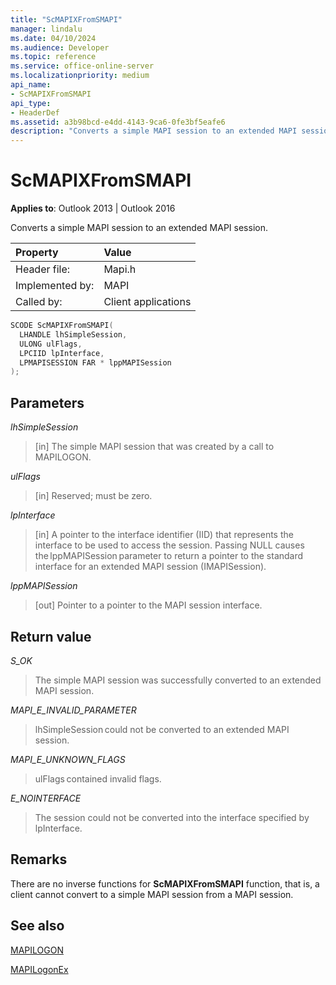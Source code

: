 ```yaml
---
title: "ScMAPIXFromSMAPI"
manager: lindalu
ms.date: 04/10/2024
ms.audience: Developer
ms.topic: reference
ms.service: office-online-server
ms.localizationpriority: medium
api_name:
- ScMAPIXFromSMAPI
api_type:
- HeaderDef
ms.assetid: a3b98bcd-e4dd-4143-9ca6-0fe3bf5eafe6
description: "Converts a simple MAPI session to an extended MAPI session"
---
```


# ScMAPIXFromSMAPI
  
**Applies to**: Outlook 2013 | Outlook 2016 
  
Converts a simple MAPI session to an extended MAPI session. 
  
|Property |Value |
|:-----|:-----|
|Header file:  <br/> |Mapi.h  <br/> |
|Implemented by:  <br/> |MAPI  <br/> |
|Called by:  <br/> |Client applications  <br/> |
   
```cpp
SCODE ScMAPIXFromSMAPI(
  LHANDLE lhSimpleSession, 
  ULONG ulFlags, 
  LPCIID lpInterface, 
  LPMAPISESSION FAR * lppMAPISession 
); 
```

## Parameters

 _lhSimpleSession_ 
 
> [in] The simple MAPI session that was created by a call to MAPILOGON. 

_ulFlags_ 

> [in] Reserved; must be zero. 

_lpInterface_ 

> [in] A pointer to the interface identifier (IID) that represents the interface to be used to access the session. Passing NULL causes the lppMAPISession parameter to return a pointer to the standard interface for an extended MAPI session (IMAPISession).

_lppMAPISession_

> [out] Pointer to a pointer to the MAPI session interface.

## Return value

_S_OK_

> The simple MAPI session was successfully converted to an extended MAPI session. 

_MAPI_E_INVALID_PARAMETER_

> lhSimpleSession could not be converted to an extended MAPI session. 

_MAPI_E_UNKNOWN_FLAGS_ 

> ulFlags contained invalid flags. 

_E_NOINTERFACE_

> The session could not be converted into the interface specified by lpInterface.

## Remarks

There are no inverse functions for **ScMAPIXFromSMAPI** function, that is, a client cannot convert to a simple MAPI session from a MAPI session.

## See also 

[MAPILOGON](/windows/win32/api/mapi/nc-mapi-mapilogon)

[MAPILogonEx](/office/client-developer/outlook/mapi/mapilogonex)  
